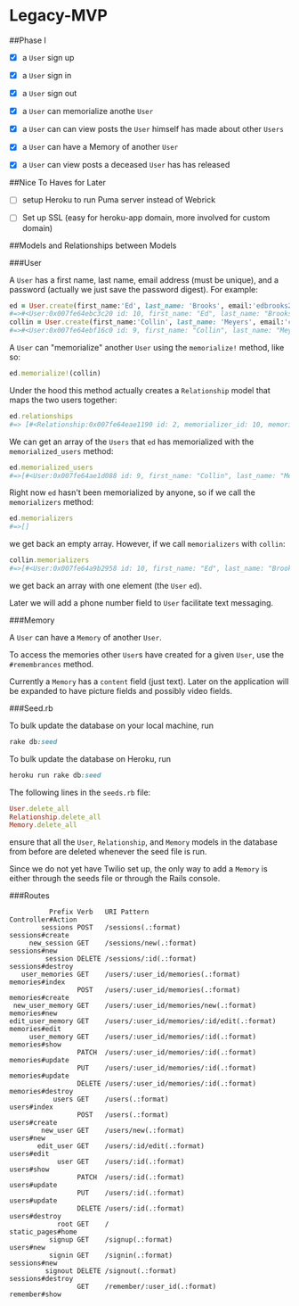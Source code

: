 # Legacy-MVP

##Phase I

-  [X]  a `User` sign up

-  [X]  a `User` sign in

-  [X]  a `User` sign out

-  [X]  a `User` can memorialize anothe `User`

-  [X] a `User` can can view posts the `User` himself has made about other `Users`

-  [X]  a `User` can have a Memory of another `User`

-  [X]  a `User` can view posts a deceased `User` has has released 

##Nice To Haves for Later

-  [ ]  setup Heroku to run Puma server instead of Webrick 

-  [ ]  Set up SSL (easy for heroku-app domain, more involved for custom domain)


##Models and Relationships between Models

###User

A `User` has a first name, last name, email address (must be unique), and a password (actually we just save the password digest).  For example:

```ruby
ed = User.create(first_name:'Ed', last_name: 'Brooks', email:'edbrooks214@gmail.com', password: 'foobar', password_confirmation: 'foobar')
#=>#<User:0x007fe64ebc3c20 id: 10, first_name: "Ed", last_name: "Brooks", email: "edbrooks214@gmail.com", ...>
collin = User.create(first_name:'Collin', last_name: 'Meyers', email:'cfmeyers@gmail.com', password: 'foobar', password_confirmation: 'foobar')
#=>#<User:0x007fe64ebf16c0 id: 9, first_name: "Collin", last_name: "Meyers", email: "cfmeyers@gmail.com",...>

```

A `User` can "memorialize" another `User` using the `memorialize!` method, like so:

```ruby
ed.memorialize!(collin)
```

Under the hood this method actually creates a `Relationship` model that maps the two users together:

```ruby
ed.relationships
#=> [#<Relationship:0x007fe64eae1190 id: 2, memorializer_id: 10, memorialized_id: 9, ...>] 
```

We can get an array of the `Users` that `ed` has memorialized with the `memorialized_users` method:

```ruby
ed.memorialized_users
#=>[#<User:0x007fe64ae1d088 id: 9, first_name: "Collin", last_name: "Meyers", email: "cfmeyers@gmail.com",...>]
```

Right now `ed` hasn't been memorialized by anyone, so if we call the `memorializers` method:

```ruby
ed.memorializers
#=>[]
```

we get back an empty array.  However, if we call `memorializers` with `collin`:

```ruby
collin.memorializers
#=>[#<User:0x007fe64a9b2958 id: 10, first_name: "Ed", last_name: "Brooks", email: "edbrooks214@gmail.com",...>]
```

we get back an array with one element (the `User` `ed`).

Later we will add a phone number field to `User` facilitate text messaging.

###Memory

A `User` can have a `Memory` of another `User`.

To access the memories other `User`s have created for a given `User`, use the `#remembrances` method.

Currently a `Memory` has a `content` field (just text).  Later on the application will be expanded to have picture fields and possibly video fields. 


###Seed.rb

To bulk update the database on your local machine, run

```ruby
rake db:seed
```

To bulk update the database on Heroku, run

```ruby
heroku run rake db:seed
```

The following lines in the `seeds.rb` file: 

```ruby
User.delete_all
Relationship.delete_all
Memory.delete_all
```

ensure that all the `User`, `Relationship`, and `Memory` models in the database from before are deleted whenever the seed file is run.

Since we do not yet have Twilio set up, the only way to add a `Memory` is either through the seeds file or through the Rails console.

###Routes

```
          Prefix Verb   URI Pattern                                 Controller#Action
        sessions POST   /sessions(.:format)                         sessions#create
     new_session GET    /sessions/new(.:format)                     sessions#new
         session DELETE /sessions/:id(.:format)                     sessions#destroy
   user_memories GET    /users/:user_id/memories(.:format)          memories#index
                 POST   /users/:user_id/memories(.:format)          memories#create
 new_user_memory GET    /users/:user_id/memories/new(.:format)      memories#new
edit_user_memory GET    /users/:user_id/memories/:id/edit(.:format) memories#edit
     user_memory GET    /users/:user_id/memories/:id(.:format)      memories#show
                 PATCH  /users/:user_id/memories/:id(.:format)      memories#update
                 PUT    /users/:user_id/memories/:id(.:format)      memories#update
                 DELETE /users/:user_id/memories/:id(.:format)      memories#destroy
           users GET    /users(.:format)                            users#index
                 POST   /users(.:format)                            users#create
        new_user GET    /users/new(.:format)                        users#new
       edit_user GET    /users/:id/edit(.:format)                   users#edit
            user GET    /users/:id(.:format)                        users#show
                 PATCH  /users/:id(.:format)                        users#update
                 PUT    /users/:id(.:format)                        users#update
                 DELETE /users/:id(.:format)                        users#destroy
            root GET    /                                           static_pages#home
          signup GET    /signup(.:format)                           users#new
          signin GET    /signin(.:format)                           sessions#new
         signout DELETE /signout(.:format)                          sessions#destroy
                 GET    /remember/:user_id(.:format)                remember#show

```




